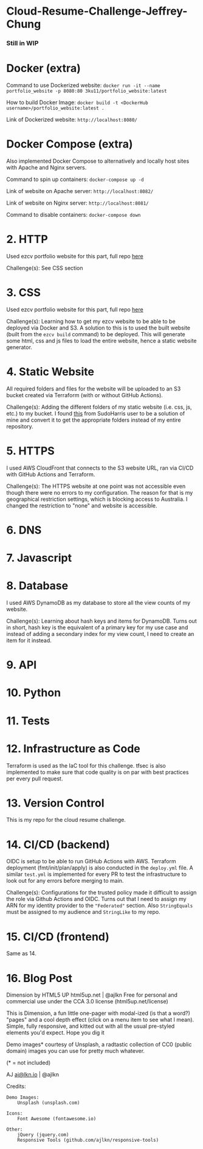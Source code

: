 # Cloud-Resume-Challenge-Jeffrey-Chung

<h3>Still in WIP</h3>

<h1>Docker (extra)</h1>

Command to use Dockerized website: `docker run -it --name portfolio_website -p 8080:80 3ku11/portfolio_website:latest`

How to build Docker Image: `docker build -t <DockerHub username>/portfolio_website:latest .`

Link of Dockerized website: `http://localhost:8080/`

<h1> Docker Compose (extra) </h1>

Also implemented Docker Compose to alternatively and locally host sites with Apache and Nginx servers.

Command to spin up containers: `docker-compose up -d`

Link of website on Apache server: `http://localhost:8082/`

Link of website on Nginx server: `http://localhost:8081/`

Command to disable containers: `docker-compose down`

<h1>2. HTTP </h1>

Used ezcv portfolio website for this part, full repo <a href="https://github.com/Jeffrey-Chung/personal_github_page" target="_blank">here</a>

Challenge(s): See CSS section

<h1>3. CSS </h1>

Used ezcv portfolio website for this part, full repo <a href="https://github.com/Jeffrey-Chung/personal_github_page" target="_blank">here</a>

Challenge(s): Learning how to get my ezcv website to be able to be deployed via Docker and S3. A solution to this is to used the built website (built from the `ezcv build` command) to be deployed. This will generate some html, css and js files to load the entire website, hence a static website generator. 

<h1> 4. Static Website </h1>

All required folders and files for the website will be uploaded to an S3 bucket created via Terraform (with or without GitHub Actions). 

Challenge(s): Adding the different folders of my static website (i.e. css, js, etc.) to my bucket. I found <a href="https://stackoverflow.com/questions/57456167/uploading-multiple-files-in-aws-s3-from-terraform" target="_blank">this</a> from SudoHarris user to be a solution of mine and convert it to get the appropriate folders instead of my entire repository.

<h1> 5. HTTPS </h1>

I used AWS CloudFront that connects to the S3 website URL, ran via CI/CD with GitHub Actions and Terraform.

Challenge(s): The HTTPS website at one point was not accessible even though there were no errors to my configuration. The 
reason for that is my geographical restriction settings, which is blocking access to Australia. I changed the restriction to "none" and website is accessible. 

<h1> 6. DNS </h1>

<h1> 7. Javascript </h1>

<h1> 8. Database </h1>

I used AWS DynamoDB as my database to store all the view counts of my website. 

Challenge(s): Learning about hash keys and items for DynamoDB. Turns out in short, hash key is the equivalent of a primary key for my use case and instead of adding a secondary index for my view count, I need to create an item for it instead. 

<h1> 9. API </h1>

<h1> 10. Python </h1>

<h1> 11. Tests </h1>

<h1> 12. Infrastructure as Code </h1>

Terraform is used as the IaC tool for this challenge. tfsec is also implemented to make sure that code quality is on par with best practices per every pull request.

<h1> 13. Version Control </h1>

This is my repo for the cloud resume challenge.

<h1> 14. CI/CD (backend) </h1>

OIDC is setup to be able to run GitHub Actions with AWS. Terraform deployment (fmt/init/plan/apply) is also conducted in the `deploy.yml` file. A similar `test.yml` is implemented for every PR to test the infrastructure to look out for any errors before merging to main.

Challenge(s): Configurations for the trusted policy made it difficult to assign the role via Github Actions and OIDC. Turns out that I need to assign my ARN for my identity provider to the `"Federated"` section. Also `StringEquals` must be assigned to my audience and `StringLike` to my repo.

<h1> 15. CI/CD (frontend) </h1>

Same as 14.


<h1> 16. Blog Post </h1>

Dimension by HTML5 UP
html5up.net | @ajlkn
Free for personal and commercial use under the CCA 3.0 license (html5up.net/license)


This is Dimension, a fun little one-pager with modal-ized (is that a word?) "pages"
and a cool depth effect (click on a menu item to see what I mean). Simple, fully
responsive, and kitted out with all the usual pre-styled elements you'd expect.
Hope you dig it 

Demo images* courtesy of Unsplash, a radtastic collection of CC0 (public domain) images
you can use for pretty much whatever.

(* = not included)

AJ
aj@lkn.io | @ajlkn


Credits:

	Demo Images:
		Unsplash (unsplash.com)

	Icons:
		Font Awesome (fontawesome.io)

	Other:
		jQuery (jquery.com)
		Responsive Tools (github.com/ajlkn/responsive-tools)
